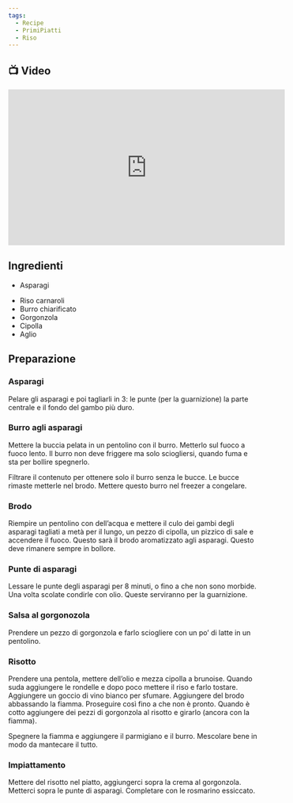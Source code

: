```yaml
---
tags:
  - Recipe
  - PrimiPiatti
  - Riso
---
```

## 📺 Video

<div class="iframe-container">
  <iframe width="560" height="315" src="https://www.youtube.com/embed/hv5cO0fO_-U" title="YouTube video player" frameborder="0" allow="accelerometer; autoplay; clipboard-write; encrypted-media; gyroscope; picture-in-picture" allowfullscreen></iframe>
</div>

## Ingredienti
* Asparagi
- Riso carnaroli
- Burro chiarificato
- Gorgonzola
- Cipolla
- Aglio

## Preparazione

### Asparagi

Pelare gli asparagi e poi tagliarli in 3: le punte (per la guarnizione) la parte centrale e il fondo del gambo più duro.

### Burro agli asparagi

Mettere la buccia pelata in un pentolino con il burro. Metterlo sul fuoco a fuoco lento. Il burro non deve friggere ma solo sciogliersi, quando fuma e sta per bollire spegnerlo.

Filtrare il contenuto per ottenere solo il burro senza le bucce. Le bucce rimaste metterle nel brodo. Mettere questo burro nel freezer a congelare.

### Brodo

Riempire un pentolino con dell’acqua e mettere il culo dei gambi degli asparagi tagliati a metà per il lungo, un pezzo di cipolla, un pizzico di sale e accendere il fuoco. Questo sarà il brodo aromatizzato agli asparagi. Questo deve rimanere sempre in bollore.

### Punte di asparagi

Lessare le punte degli asparagi per 8 minuti, o fino a che non sono morbide. Una volta scolate condirle con olio. Queste serviranno per la guarnizione.

### Salsa al gorgonozola

Prendere un pezzo di gorgonzola e farlo sciogliere con un po’ di latte in un pentolino.

### Risotto

Prendere una pentola, mettere dell’olio e mezza cipolla a brunoise. Quando suda aggiungere le rondelle e dopo poco mettere il riso e farlo tostare. Aggiungere un goccio di vino bianco per sfumare. Aggiungere del brodo abbassando la fiamma. Proseguire così fino a che non è pronto. Quando è cotto aggiungere dei pezzi di gorgonzola al risotto e girarlo (ancora con la fiamma).

Spegnere la fiamma e aggiungere il parmigiano e il burro. Mescolare bene in modo da mantecare il tutto.

### Impiattamento

Mettere del risotto nel piatto, aggiungerci sopra la crema al gorgonzola. Metterci sopra le punte di asparagi. Completare con le rosmarino essiccato.
